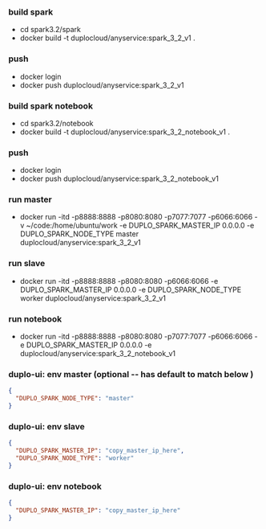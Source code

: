 ### build  spark
* cd spark3.2/spark
* docker build -t duplocloud/anyservice:spark_3_2_v1 .
### push
* docker login
* docker push duplocloud/anyservice:spark_3_2_v1

### build  spark notebook
* cd spark3.2/notebook
* docker build -t duplocloud/anyservice:spark_3_2_notebook_v1 .
### push
* docker login
* docker push duplocloud/anyservice:spark_3_2_notebook_v1


### run master
* docker run -itd -p8888:8888 -p8080:8080 -p7077:7077 -p6066:6066 -v ~/code:/home/ubuntu/work  -e DUPLO_SPARK_MASTER_IP 0.0.0.0 -e DUPLO_SPARK_NODE_TYPE master duplocloud/anyservice:spark_3_2_v1
### run slave
*  docker run -itd -p8888:8888 -p8080:8080   -p6066:6066  -e DUPLO_SPARK_MASTER_IP 0.0.0.0 -e DUPLO_SPARK_NODE_TYPE worker duplocloud/anyservice:spark_3_2_v1
### run notebook
*  docker run -itd -p8888:8888 -p8080:8080 -p7077:7077  -p6066:6066  -e DUPLO_SPARK_MASTER_IP 0.0.0.0 -e duplocloud/anyservice:spark_3_2_notebook_v1



### duplo-ui: env master (optional -- has default to match below )
```json
{ 
  "DUPLO_SPARK_NODE_TYPE": "master"
}

```

###  duplo-ui: env slave

```json
{
  "DUPLO_SPARK_MASTER_IP": "copy_master_ip_here",
  "DUPLO_SPARK_NODE_TYPE": "worker"
}

```


###  duplo-ui: env notebook

```json
{
  "DUPLO_SPARK_MASTER_IP": "copy_master_ip_here" 
}

```